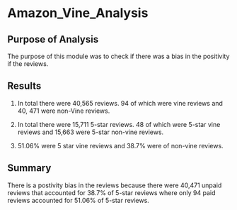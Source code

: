# Amazon_Vine_Analysis

## Purpose of Analysis
The purpose of this module was to check if there was a bias in the positivity if the reviews.

## Results

1. In total there were 40,565 reviews. 94 of which were vine reviews and 40, 471 were non-Vine reviews.

2. In total there were 15,711 5-star reviews. 48 of which were 5-star vine reviews and 15,663 were 5-star non-vine reviews.

3. 51.06% were 5 star vine reviews and 38.7% were of non-vine reviews. 

## Summary
There is a postivity bias in the reviews because there were 40,471 unpaid reviews that accounted for 38.7% of 5-star reviews where only 94 paid reviews accounted for 51.06% of 5-star reviews.
